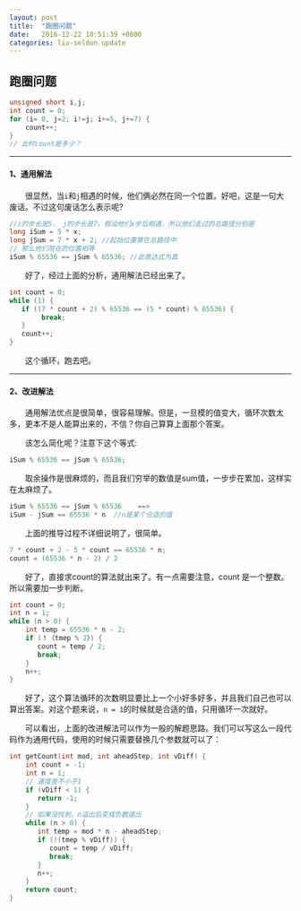 ```yaml
---
layout: post
title:  "跑圈问题"
date:   2016-12-22 10:51:39 +0800
categories: liu-seldon update
---
```


## 跑圈问题

```C
unsigned short i,j;
int count = 0;
for (i= 0, j=2; i!=j; i+=5, j+=7) {
    count++;
}
// 此时count是多少？
```

----

#### 1、通用解法
&emsp;&emsp;很显然，当`i`和`j`相遇的时候，他们俩必然在同一个位置。好吧，这是一句大废话。不过这句废话怎么表示呢?

```C
//i的步长是5， j的步长是7。假设他们x步后相遇，所以他们走过的总路径分别是
long iSum = 5 * x;
long jSum = 7 * x + 2; //起始位置算在总路径中
// 那么他们现在的位置相等
iSum % 65536 == jSum % 65536; //此表达式为真
```

&emsp;&emsp;好了，经过上面的分析，通用解法已经出来了。

```C
int count = 0;
while (1) {
   if ((7 * count + 2) % 65536 == (5 * count) % 65536) {
        break;
   }
   count++;
}
```

&emsp;&emsp;这个循环，跑去吧。

---

#### 2、改进解法
&emsp;&emsp;通用解法优点是很简单，很容易理解。但是，一旦模的值变大，循环次数太多，更本不是人能算出来的，不信？你自己算算上面那个答案。

&emsp;&emsp;该怎么简化呢？注意下这个等式:

```C
iSum % 65536 == jSum % 65536;
```

&emsp;&emsp;取余操作是很麻烦的，而且我们穷举的数值是sum值，一步步在累加，这样实在太麻烦了。

```C
iSum % 65536 == jSum % 65536    ==>
iSum - jSum == 65536 * n  //n是某个合适的值
```

&emsp;&emsp;上面的推导过程不详细说明了，很简单。

```C
7 * count + 2 - 5 * count == 65536 * n;
count = (65536 * n - 2) / 2
```

&emsp;&emsp;好了，直接求count的算法就出来了。有一点需要注意，count 是一个整数。所以需要加一步判断。

```C
int count = 0;
int n = 1;
while (n > 0) {
    int temp = 65536 * n - 2;
    if (！（tmep % 2）) {
       count = temp / 2;
       break;
    }
    n++;
}
```

&emsp;&emsp;好了，这个算法循环的次数明显要比上一个小好多好多，并且我们自己也可以算出答案。对这个题来说，`n = 1`的时候就是合适的值，只用循环一次就好。

&emsp;&emsp;可以看出，上面的改进解法可以作为一般的解题思路。我们可以写这么一段代码作为通用代码，使用的时候只需要替换几个参数就可以了：

```C
int getCount(int mod, int aheadStep, int vDiff) {
    int count = -1;
    int n = 1;
    // 速度差不小于1
    if (vDiff < 1) {
       return -1;
    }
    // 如果没找到，n溢出后变成负数退出
    while (n > 0) {
       int temp = mod * n - aheadStep;
       if (!(tmep % vDiff)) {
          count = temp / vDiff;
          break;
       }
       n++;
    }
    return count;
}
```

